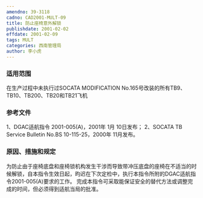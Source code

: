 ```yaml
---
amendno: 39-3118
cadno: CAD2001-MULT-09
title: 防止座椅意外解锁
publishdate: 2001-02-02
effdate: 2001-02-09
tags: MULT
categories: 西南管理局
author: 李小虎
---
```


### 适用范围 
在生产过程中未执行过SOCATA MODIFICATION No.165号改装的所有TB9、TB10、TB200、TB20和TB21飞机

### 参考文件
1、DGAC适航指令 2001-005(A)，2001年 1月 10日发布； 
2、SOCATA TB Service Bulletin No.BS 10-115-25，2000年 11月发布。

### 原因、措施和规定 
为防止由于座椅底盘和座椅锁机构发生干涉而导致带冲压底盘的座椅在不适当的时候解锁，自本指令生效日起，昀迟在下次定检中，执行本指令所附的DGAC适航指令2001-005(A)要求的工作。
完成本指令可采取能保证安全的替代方法或调整完成的时间，但必须得到适航当局的批准。
